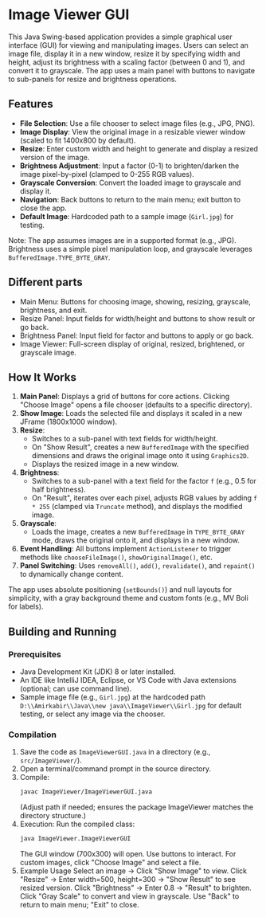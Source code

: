# Image Viewer GUI

This Java Swing-based application provides a simple graphical user interface (GUI) for viewing and manipulating images. Users can select an image file, display it in a new window, resize it by specifying width and height, adjust its brightness with a scaling factor (between 0 and 1), and convert it to grayscale. The app uses a main panel with buttons to navigate to sub-panels for resize and brightness operations.

## Features
- **File Selection**: Use a file chooser to select image files (e.g., JPG, PNG).
- **Image Display**: View the original image in a resizable viewer window (scaled to fit 1400x800 by default).
- **Resize**: Enter custom width and height to generate and display a resized version of the image.
- **Brightness Adjustment**: Input a factor (0-1) to brighten/darken the image pixel-by-pixel (clamped to 0-255 RGB values).
- **Grayscale Conversion**: Convert the loaded image to grayscale and display it.
- **Navigation**: Back buttons to return to the main menu; exit button to close the app.
- **Default Image**: Hardcoded path to a sample image (`Girl.jpg`) for testing.

Note: The app assumes images are in a supported format (e.g., JPG). Brightness uses a simple pixel manipulation loop, and grayscale leverages `BufferedImage.TYPE_BYTE_GRAY`.

## Different parts
- Main Menu: Buttons for choosing image, showing, resizing, grayscale, brightness, and exit.
- Resize Panel: Input fields for width/height and buttons to show result or go back.
- Brightness Panel: Input field for factor and buttons to apply or go back.
- Image Viewer: Full-screen display of original, resized, brightened, or grayscale image.

## How It Works
1. **Main Panel**: Displays a grid of buttons for core actions. Clicking "Choose Image" opens a file chooser (defaults to a specific directory).
2. **Show Image**: Loads the selected file and displays it scaled in a new JFrame (1800x1000 window).
3. **Resize**:
   - Switches to a sub-panel with text fields for width/height.
   - On "Show Result", creates a new `BufferedImage` with the specified dimensions and draws the original image onto it using `Graphics2D`.
   - Displays the resized image in a new window.
4. **Brightness**:
   - Switches to a sub-panel with a text field for the factor `f` (e.g., 0.5 for half brightness).
   - On "Result", iterates over each pixel, adjusts RGB values by adding `f * 255` (clamped via `Truncate` method), and displays the modified image.
5. **Grayscale**:
   - Loads the image, creates a new `BufferedImage` in `TYPE_BYTE_GRAY` mode, draws the original onto it, and displays in a new window.
6. **Event Handling**: All buttons implement `ActionListener` to trigger methods like `chooseFileImage()`, `showOriginalImage()`, etc.
7. **Panel Switching**: Uses `removeAll()`, `add()`, `revalidate()`, and `repaint()` to dynamically change content.

The app uses absolute positioning (`setBounds()`) and null layouts for simplicity, with a gray background theme and custom fonts (e.g., MV Boli for labels).

## Building and Running
### Prerequisites
- Java Development Kit (JDK) 8 or later installed.
- An IDE like IntelliJ IDEA, Eclipse, or VS Code with Java extensions (optional; can use command line).
- Sample image file (e.g., `Girl.jpg`) at the hardcoded path `D:\\Amirkabir\\Java\\new java\\ImageViewer\\Girl.jpg` for default testing, or select any image via the chooser.

### Compilation
1. Save the code as `ImageViewerGUI.java` in a directory (e.g., `src/ImageViewer/`).
2. Open a terminal/command prompt in the source directory.
3. Compile:
   ```bash
   javac ImageViewer/ImageViewerGUI.java
   ```
   (Adjust path if needed; ensures the package ImageViewer matches the directory structure.)
4. Execution:
   Run the compiled class:
   ```bash
   java ImageViewer.ImageViewerGUI
   ```
   The GUI window (700x300) will open. Use buttons to interact.
   For custom images, click "Choose Image" and select a file.
5. Example Usage
   Select an image → Click "Show Image" to view.
   Click "Resize" → Enter width=500, height=300 → "Show Result" to see resized version.
   Click "Brightness" → Enter 0.8 → "Result" to brighten. 
   Click "Gray Scale" to convert and view in grayscale.
   Use "Back" to return to main menu; "Exit" to close.

